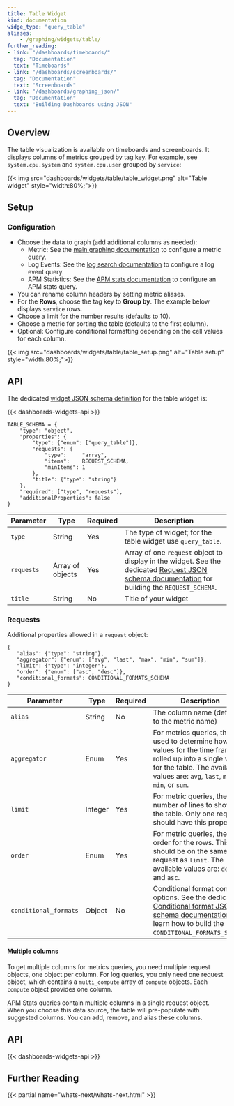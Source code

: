```yaml
---
title: Table Widget
kind: documentation
widge_type: "query_table"
aliases:
    - /graphing/widgets/table/
further_reading:
- link: "/dashboards/timeboards/"
  tag: "Documentation"
  text: "Timeboards"
- link: "/dashboards/screenboards/"
  tag: "Documentation"
  text: "Screenboards"
- link: "/dashboards/graphing_json/"
  tag: "Documentation"
  text: "Building Dashboards using JSON"
---
```


## Overview

The table visualization is available on timeboards and screenboards. It displays columns of metrics grouped by tag key. For example, see `system.cpu.system` and `system.cpu.user` grouped by `service`:

{{< img src="dashboards/widgets/table/table_widget.png" alt="Table widget"  style="width:80%;">}}

## Setup

### Configuration

* Choose the data to graph (add additional columns as needed):
  * Metric: See the [main graphing documentation][1] to configure a metric query.
  * Log Events: See the [log search documentation][2] to configure a log event query.
  * APM Statistics: See the [APM stats documentation][3] to configure an APM stats query.
* You can rename column headers by setting metric aliases.
* For the **Rows**, choose the tag key to **Group by**. The example below displays `service` rows.
* Choose a limit for the number results (defaults to 10).
* Choose a metric for sorting the table (defaults to the first column).
* Optional: Configure conditional formatting depending on the cell values for each column.

{{< img src="dashboards/widgets/table/table_setup.png" alt="Table setup"  style="width:80%;">}}

## API

The dedicated [widget JSON schema definition][4] for the table widget is:

{{< dashboards-widgets-api >}}

```text
TABLE_SCHEMA = {
    "type": "object",
    "properties": {
        "type": {"enum": ["query_table"]},
        "requests": {
            "type":     "array",
            "items":    REQUEST_SCHEMA,
            "minItems": 1
        },
        "title": {"type": "string"}
    },
    "required": ["type", "requests"],
    "additionalProperties": false
}
```

| Parameter  | Type             | Required | Description                                                                                                                                         |
|------------|------------------|----------|-----------------------------------------------------------------------------------------------------------------------------------------------------|
| `type`     | String           | Yes      | The type of widget; for the table widget use `query_table`.                                                                                         |
| `requests` | Array of objects | Yes      | Array of one `request` object to display in the widget. See the dedicated [Request JSON schema documentation][5] for building the `REQUEST_SCHEMA`. |
| `title`    | String           | No       | Title of your widget                                                                                                                                |

### Requests

Additional properties allowed in a `request` object:

```text
{
   "alias": {"type": "string"},
   "aggregator": {"enum": ["avg", "last", "max", "min", "sum"]},
   "limit": {"type": "integer"},
   "order": {"enum": ["asc", "desc"]},
   "conditional_formats": CONDITIONAL_FORMATS_SCHEMA
}
```

| Parameter             | Type    | Required | Description                                                                                                                                                                                        |
|-----------------------|---------|----------|----------------------------------------------------------------------------------------------------------------------------------------------------------------------------------------------------|
| `alias`               | String  | No       | The column name (defaults to the metric name)                                                                                                                                                      |
| `aggregator`          | Enum    | Yes      | For metrics queries, this is used to determine how the values for the time frame are rolled up into a single value for the table. The available values are: `avg`, `last`, `max`, `min`, or `sum`. |
| `limit`               | Integer | Yes      | For metric queries, the number of lines to show in the table. Only one request should have this property.                                                                                          |
| `order`               | Enum    | Yes      | For metric queries, the sort order for the rows. This should be on the same request as `limit`. The available values are: `desc` and `asc`.                                                        |
| `conditional_formats` | Object  | No       | Conditional format control options. See the dedicated [Conditional format JSON schema documentation][6] to learn how to build the `CONDITIONAL_FORMATS_SCHEMA`.                                    |

#### Multiple columns

To get multiple columns for metrics queries, you need multiple request objects, one object per column. For log queries, you only need one request object, which contains a `multi_compute` array of `compute` objects. Each `compute` object provides one column.

APM Stats queries contain multiple columns in a single request object. When you choose this data source, the table will pre-populate with suggested columns. You can add, remove, and alias these columns.

## API

{{< dashboards-widgets-api >}}

## Further Reading

{{< partial name="whats-next/whats-next.html" >}}

[1]: /dashboards/querying/#configuring-a-graph
[2]: /logs/search_syntax/
[3]: /dashboards/querying/#configuring-an-apm-stats-graph
[4]: /dashboards/graphing_json/widget_json/
[5]: /dashboards/graphing_json/request_json/
[6]: /dashboards/graphing_json/widget_json/#conditional-format-schema

